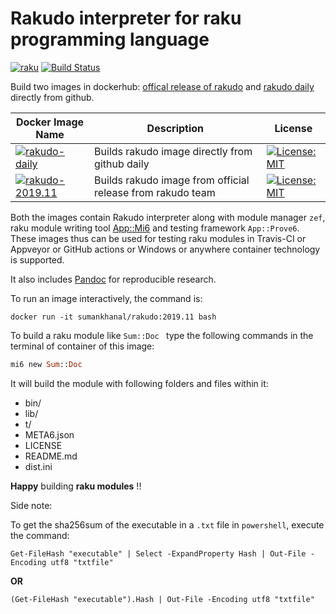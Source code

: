 # Rakudo interpreter for raku programming language

[![raku](https://img.shields.io/badge/raku-v6.d-blue.svg)](https://raku.org/)
[![Build Status](https://travis-ci.com/sumanstats/rakudo.svg?branch=master)](https://travis-ci.com/sumanstats/rakudo)



Build two images in dockerhub: [offical release of rakudo](https://hub.docker.com/r/sumankhanal/rakudo:latest) and [rakudo daily](https://hub.docker.com/r/sumankhanal/rakudo:daily) directly from github.

| Docker Image Name | Description |  License |
|-------------------|--------------|----------|
|[![rakudo-daily](https://img.shields.io/badge/rakudo-daily-blue.svg)](https://hub.docker.com/r/sumankhanal/rakudo) | Builds rakudo image directly from github daily | [![License: MIT](https://img.shields.io/badge/License-MIT-yellow.svg)](https://opensource.org/licenses/MIT) |
|[![rakudo-2019.11](https://img.shields.io/badge/rakudo-2019.11-blue.svg)](https://hub.docker.com/r/sumankhanal/rakudo) | Builds rakudo image from official release from rakudo team | [![License: MIT](https://img.shields.io/badge/License-MIT-yellow.svg)](https://opensource.org/licenses/MIT) |



Both the images contain Rakudo interpreter along with module manager `zef`, raku module writing tool [App::Mi6](https://github.com/skaji/mi6) and testing framework `App::Prove6`. These images thus can be used for testing raku modules in Travis-CI or Appveyor or GitHub actions or Windows or anywhere container technology is supported.

It also includes [Pandoc](https://pandoc.org/index.html) for reproducible research.


To run an image interactively, the command is:

`docker run -it sumankhanal/rakudo:2019.11 bash`

To build a raku module like  `Sum::Doc ` type the following commands in the terminal of container of this image:

  ```raku
  mi6 new Sum::Doc
  ```
  
It will build the module with following folders and files within it:

  - bin/
  - lib/
  - t/
  - META6.json
  - LICENSE
  - README.md
  - dist.ini
  
**Happy** building **raku modules** !!


Side note:

To get the sha256sum of the executable in a `.txt` file in `powershell`, execute the command:

 ```
 Get-FileHash "executable" | Select -ExpandProperty Hash | Out-File -Encoding utf8 "txtfile" 
 ```
 
 **OR**
 
 ```
(Get-FileHash "executable").Hash | Out-File -Encoding utf8 "txtfile"
 ```
